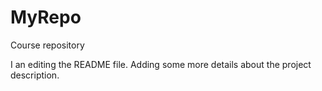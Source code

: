 # MyRepo
Course repository

I an editing the README file. Adding some more details about the project description.
